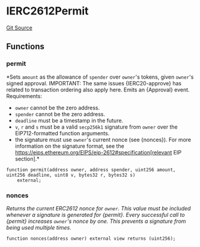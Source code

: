 # IERC2612Permit
[Git Source](https://github.com/KlimaDAO/klimadao-solidity/blob/29fd912e7e35bfd36ad9c6e57c2a312d3aed3640/src/protocol/tokens/regular/sKlimaToken.sol)


## Functions
### permit

*Sets `amount` as the allowance of `spender` over `owner`'s tokens,
given `owner`'s signed approval.
IMPORTANT: The same issues {IERC20-approve} has related to transaction
ordering also apply here.
Emits an {Approval} event.
Requirements:
- `owner` cannot be the zero address.
- `spender` cannot be the zero address.
- `deadline` must be a timestamp in the future.
- `v`, `r` and `s` must be a valid `secp256k1` signature from `owner`
over the EIP712-formatted function arguments.
- the signature must use ``owner``'s current nonce (see {nonces}).
For more information on the signature format, see the
https://eips.ethereum.org/EIPS/eip-2612#specification[relevant EIP
section].*


```solidity
function permit(address owner, address spender, uint256 amount, uint256 deadline, uint8 v, bytes32 r, bytes32 s)
    external;
```

### nonces

*Returns the current ERC2612 nonce for `owner`. This value must be
included whenever a signature is generated for {permit}.
Every successful call to {permit} increases ``owner``'s nonce by one. This
prevents a signature from being used multiple times.*


```solidity
function nonces(address owner) external view returns (uint256);
```


